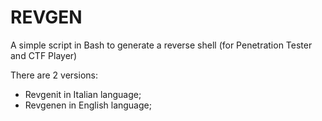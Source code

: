 # REVGEN
A simple script in Bash to generate a reverse shell (for Penetration Tester and CTF Player) 

There are 2 versions:

- Revgenit in Italian language;
- Revgenen in English language;
